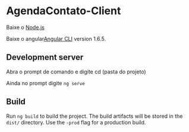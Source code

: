 # AgendaContato-Client
Baixe o [Node.js](https://nodejs.org/dist/v8.9.4/node-v8.9.4-x64.msi)

Baixe o angular[Angular CLI](https://github.com/angular/angular-cli) version 1.6.5.

## Development server

Abra o prompt de comando e digite cd (pasta do projeto)

Ainda no prompt digite `ng serve`

## Build

Run `ng build` to build the project. The build artifacts will be stored in the `dist/` directory. Use the `-prod` flag for a production build.


